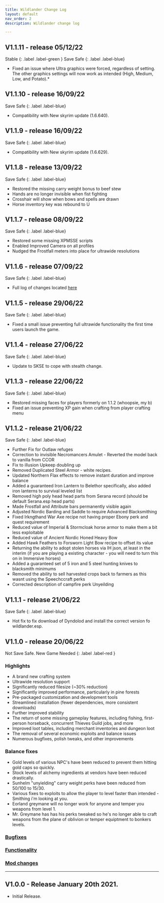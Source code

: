 ```yaml
---
title: Wildlander Change Log
layout: default
nav_order: 2
description: Wildlander change log

---
```

<!--
## V1.1.12 - release 17/05/224

Stable 
{: .label .label-green } 
Save Safe 
{: .label .label-blue}


* Compatibility with New skyrim update (1.6.1170).-->

## V1.1.11 - release 05/12/22 

Stable 
{: .label .label-green } 
Save Safe 
{: .label .label-blue}


* Fixed an issue where Ultra graphics were forced, regardless of setting. The other graphics settings will now work as intended (High, Medium, Low, and Potato).*

## V1.1.10 - release 16/09/22 

Save Safe 
{: .label .label-blue}

* Compatibility with New skyrim update (1.6.640).

## V1.1.9 - release 16/09/22 

Save Safe 
{: .label .label-blue}

* Compatibility with New skyrim update (1.6.629).

## V1.1.8 - release 13/09/22 

Save Safe 
{: .label .label-blue}

* Restored the missing carry weight bonus to beef stew
* Hands are no longer invisible when fist fighting
* Crosshair will show when bows and spells are drawn
* Horse inventory key was rebound to U

## V1.1.7 - release 08/09/22 

Save Safe 
{: .label .label-blue}

* Restored some missing XPMSSE scripts
* Enabled Improved Camera on all profiles
* Nudged the Frostfall meters into place for ultrawide resolutions

## V1.1.6 - release 07/09/22 

Save Safe 
{: .label .label-blue}

* Full log of changes located [here](/14ModlistVersions/1.1.6-Release-Notes/)

## V1.1.5 - release 29/06/22 

Save Safe 
{: .label .label-blue}

* Fixed a small issue preventing full ultrawide functionality the first time users launch the game.

## V1.1.4 - release 27/06/22 

Save Safe 
{: .label .label-blue}

* Update to SKSE to cope with stealth change.

## V1.1.3 - release 22/06/22 

Save Safe 
{: .label .label-blue}

* Restored missing faces for players formerly on 1.1.2 (whoopsie, my b)
* Fixed an issue preventing XP gain when crafting from player crafting menu

## V1.1.2 - release 21/06/22 

Save Safe 
{: .label .label-blue}

* Further Fix for Outlaw refuges
* Correction to invisible Necromancers Amulet - Reverted the model back to vanilla from CCOR
* Fix to illusion Upkeep doubling up
* Removed Duplicated Steel Armor - white recipes.
* Updated Northern Flax effects to remove instant duration and improve balance
* Added a guaranteed Iron Lantern to Belethor specifically, also added iron lanterns to survival leveled list
* Removed high poly head head parts from Serana record (should be default Serana.esp head parts)
* Made Frostfall and Attribute bars permanently visible again
* Adjusted Nordic Barding and Saddle to require Advanced Blacksmithing
* Fixed Irkngthand War Axe recipe not having proper Ebony perk and quest requirement
* Reduced value of Imperial & Stormcloak horse armor to make them a bit less exploitable
* Reduced value of Ancient Nordic Honed Heavy Bow
* Added Hawk Feathers to Forsworn Light Bow recipe to offset its value
* Returning the ability to adopt stolen horses via IH json, at least in the interim (if you are playing a existing character - you will need to turn this on in Immersive horses)
* Added a guaranteed set of 5 iron and 5 steel hunting knives to blacksmith minimums
* Removed the ability to sell harvested crops back to farmers as this wasnt using the Speechccraft perks
* Corrected description of campfire perk Unyeilding


## V1.1.1 - release 21/06/22

Save Safe 
{: .label .label-blue}

* Hot fix to fix download of Dyndolod and install the correct version fo wildlander.esp.

## V1.1.0 - release 20/06/22

Not Save Safe. New Game Needed 
{: .label .label-red }

### Highlights  

* A brand new crafting system
* Ultrawide resolution support
* Significantly reduced filesize (~30% reduction)
* Significantly improved performance, particularly in pine forests
* Pre-packaged customization and development tools
* Streamlined installation (fewer dependencies, more consistent downloads)
* Further improved stability
* The return of some missing gameplay features, including fishing, first-person horseback, concurrent Thieves Guild jobs, and more
* Improved loot tables, including merchant inventories and dungeon loot
* The removal of several economic exploits and balance issues
* Numerous bugfixes, polish tweaks, and other improvements

### Balance fixes

* Gold levels of various NPC's have been reduced to prevent them hitting gold caps so quickly.
* Stock levels of alchemy ingredients at vendors have been reduced drastically.
* Sunhelm "unyielding" carry weight perks have been reduced from 50/100 to 15/30.
* Various fixes to exploits to allow the player to level faster than intended - Smithing i'm looking at you.
* Eorland greymane will no longer work for anyone and temper you weapons from level 1.
* Mr. Greymane has has his perks tweaked so he's no longer able to craft weapons from the plane of oblivion or temper equiptment to bonkers levels.

### [Bugfixes](/14ModlistVersions/1.1-ReleaseNotes/#bug)
### [Functionality](/14ModlistVersions/1.1-ReleaseNotes/#Functionality)
### [Mod changes](/14ModlistVersions/1.1-ReleaseNotes/#mod-changes)

----

## V1.0.0 - Release January 20th 2021.

* Initial Release.
